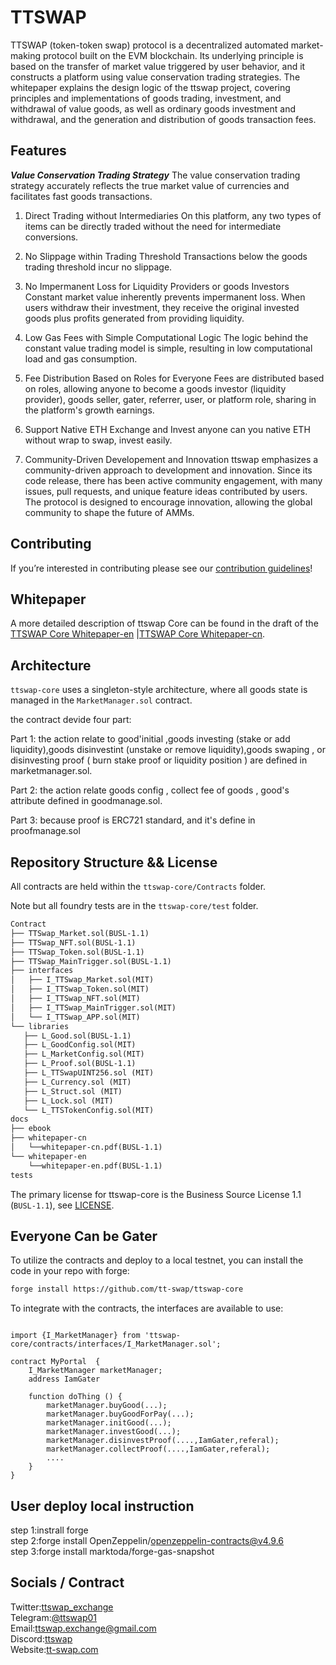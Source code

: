 # TTSWAP
TTSWAP (token-token swap) protocol is a decentralized automated market-making protocol built on the EVM blockchain. Its underlying principle is based on the transfer of market value triggered by user behavior, and it constructs a platform using value conservation trading strategies.
The whitepaper explains the design logic of the ttswap project, covering principles and implementations of goods trading, investment, and withdrawal of value goods, as well as ordinary goods investment and withdrawal, and the generation and distribution of goods transaction fees.

## Features
***Value Conservation Trading Strategy***
The value conservation trading strategy accurately reflects the true market value of currencies and facilitates fast goods transactions.

1. Direct Trading without Intermediaries
On this platform, any two types of items can be directly traded without the need for intermediate conversions.

2. No Slippage within Trading Threshold
Transactions below the goods trading threshold incur no slippage.

3. No Impermanent Loss for Liquidity Providers or goods Investors
Constant market value inherently prevents impermanent loss. When users withdraw their investment, they receive the original invested goods plus profits generated from providing liquidity.

4. Low Gas Fees with Simple Computational Logic
The logic behind the constant value trading model is simple, resulting in low computational load and gas consumption.

5. Fee Distribution Based on Roles for Everyone
Fees are distributed based on roles, allowing anyone to become a goods investor (liquidity provider), goods seller, gater, referrer, user, or platform role, sharing in the platform's growth earnings.

6. Support Native ETH Exchange and Invest
anyone can you native ETH without wrap to swap, invest easily.

7. Community-Driven Developement and Innovation
ttswap emphasizes a community-driven approach to development and innovation. Since its code release, there has been active community engagement, with many issues, pull requests, and unique feature ideas contributed by users. The protocol is designed to encourage innovation, allowing the global community to shape the future of AMMs.
## Contributing

If you’re interested in contributing please see our [contribution guidelines](./CONTRIBUTING.md)!

## Whitepaper

A more detailed description of ttswap Core can be found in the draft of the [TTSWAP Core Whitepaper-en](./docs/whitepaper_en.pdf) |[TTSWAP Core Whitepaper-cn](./docs/whitepaper_cn.pdf).   

## Architecture

`ttswap-core` uses a singleton-style architecture, where all goods state is managed in the `MarketManager.sol` contract.

the contract devide four part:

Part 1: the action relate to good'initial ,goods investing (stake or add liquidity),goods disinvestint (unstake or remove liquidity),goods swaping , or disinvesting proof ( burn stake proof or liquidity position )  are defined in marketmanager.sol.

Part 2: the action relate goods config , collect fee of goods , good's attribute defined in goodmanage.sol.

Part 3: because proof is ERC721 standard, and it's define in proofmanage.sol

## Repository Structure && License

All contracts are held within the `ttswap-core/Contracts` folder.

Note  but all foundry tests are in the `ttswap-core/test` folder.

```markdown
Contract
├── TTSwap_Market.sol(BUSL-1.1)  
├── TTSwap_NFT.sol(BUSL-1.1)  
├── TTSwap_Token.sol(BUSL-1.1)
├── TTSwap_MainTrigger.sol(BUSL-1.1)  
├── interfaces  
│   ├── I_TTSwap_Market.sol(MIT)  
│   ├── I_TTSwap_Token.sol(MIT)  
│   ├── I_TTSwap_NFT.sol(MIT)  
│   ├── I_TTSwap_MainTrigger.sol(MIT)  
│   └── I_TTSwap_APP.sol(MIT)   
└── libraries      
   ├── L_Good.sol(BUSL-1.1)    
   ├── L_GoodConfig.sol(MIT)     
   ├── L_MarketConfig.sol(MIT)    
   ├── L_Proof.sol(BUSL-1.1)   
   ├── L_TTSwapUINT256.sol (MIT)     
   ├── L_Currency.sol (MIT)       
   ├── L_Struct.sol (MIT)     
   ├── L_Lock.sol (MIT)     
   └── L_TTSTokenConfig.sol(MIT)    
docs
├── ebook
├── whitepaper-cn
│   └──whitepaper-cn.pdf(BUSL-1.1)
└── whitepaper-en
    └──whitepaper-en.pdf(BUSL-1.1)
tests

```
The primary license for ttswap-core is the Business Source License 1.1 (`BUSL-1.1`), see [LICENSE](https://github.com/tt-swap/ttswap-core/blob/main/LICENSE).

## Everyone Can be Gater

To utilize the contracts and deploy to a local testnet, you can install the code in your repo with forge:

```markdown
forge install https://github.com/tt-swap/ttswap-core
```

To integrate with the contracts, the interfaces are available to use:

```solidity

import {I_MarketManager} from 'ttswap-core/contracts/interfaces/I_MarketManager.sol';

contract MyPortal  {
    I_MarketManager marketManager;
    address IamGater

    function doThing () {
        marketManager.buyGood(...);
        marketManager.buyGoodForPay(...);
        marketManager.initGood(...);
        marketManager.investGood(...);
        marketManager.disinvestProof(....,IamGater,referal);
        marketManager.collectProof(....,IamGater,referal);
        ....
    }
}

```
## User deploy local instruction
step 1:instrall forge  
step 2:forge install OpenZeppelin/openzeppelin-contracts@v4.9.6  
step 3:forge install marktoda/forge-gas-snapshot  


## Socials / Contract
Twitter:[ttswap_exchange](https://x.com/ttswap_exchange)  
Telegram:[@ttswap01](https://t.me/ttswap01)  
Email:[ttswap.exchange@gmail.com](mailto:ttswap.exchange@gmail.com)  
Discord:[ttswap](https://discord.gg/5PhXn9DR)  
Website:[tt-swap.com](http://www.ttswap.io)  
